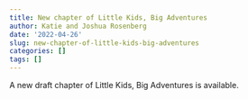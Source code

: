 ```yaml
---
title: New chapter of Little Kids, Big Adventures
author: Katie and Joshua Rosenberg
date: '2022-04-26'
slug: new-chapter-of-little-kids-big-adventures
categories: []
tags: []
---
```


A new draft chapter of Little Kids, Big Adventures is available. 